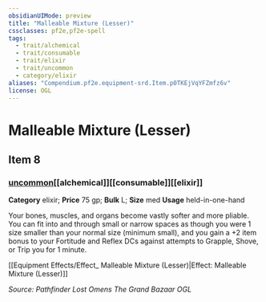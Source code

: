 ```yaml
---
obsidianUIMode: preview
title: "Malleable Mixture (Lesser)"
cssclasses: pf2e,pf2e-spell
tags:
  - trait/alchemical
  - trait/consumable
  - trait/elixir
  - trait/uncommon
  - category/elixir
aliases: "Compendium.pf2e.equipment-srd.Item.p0TKEjVqYFZmfz6v"
license: OGL
---
```

# Malleable Mixture (Lesser)
## Item 8
### [uncommon](uncommon "Uncommon Rarity Trait")[[alchemical]][[consumable]][[elixir]]

**Category** elixir; 
**Price** 75 gp; 
**Bulk** L; **Size** med
**Usage** held-in-one-hand

Your bones, muscles, and organs become vastly softer and more pliable. You can fit into and through small or narrow spaces as though you were 1 size smaller than your normal size (minimum small), and you gain a +2 item bonus to your Fortitude and Reflex DCs against attempts to Grapple, Shove, or Trip you for 1 minute.

[[Equipment Effects/Effect_ Malleable Mixture (Lesser)|Effect: Malleable Mixture (Lesser)]]

*Source: Pathfinder Lost Omens The Grand Bazaar*
*OGL*
